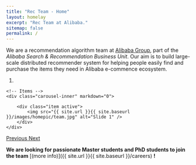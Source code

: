 ```yaml
---
title: "Rec Team - Home"
layout: homelay
excerpt: "Rec Team at Alibaba."
sitemap: false
permalink: /
---
```


We are a recommendation algorithm team at <a href="https://www.alibabagroup.com">Alibaba Group</a>, part of the <em>Alibaba Search & Recommendation Business Unit</em>.
Our aim is to build large-scale distributed recommender system for helping people easily find and purchase the items they need in Alibaba e-commence ecosystem.

<div markdown="0" id="carousel" class="carousel slide" data-ride="carousel" data-interval="5000" data-pause="hover" >
    <!-- Menu -->
    <ol class="carousel-indicators">
        <li data-target="#carousel" data-slide-to="0" class="active"></li>
        <!-- <li data-target="#carousel" data-slide-to="1"></li> -->
    </ol>

    <!-- Items -->
    <div class="carousel-inner" markdown="0">

        <div class="item active">
            <img src="{{ site.url }}{{ site.baseurl }}/images/homepic/team.jpg" alt="Slide 1" />
        </div>
    </div>
  <a class="left carousel-control" href="#carousel" role="button" data-slide="prev">
    <span class="glyphicon glyphicon-chevron-left" aria-hidden="true"></span>
    <span class="sr-only">Previous</span>
  </a>
  <a class="right carousel-control" href="#carousel" role="button" data-slide="next">
    <span class="glyphicon glyphicon-chevron-right" aria-hidden="true"></span>
    <span class="sr-only">Next</span>
  </a>
</div>

**We are looking for passionate Master students and PhD students to join the team** [(more info)]({{ site.url }}{{ site.baseurl }}/careers) **!**



